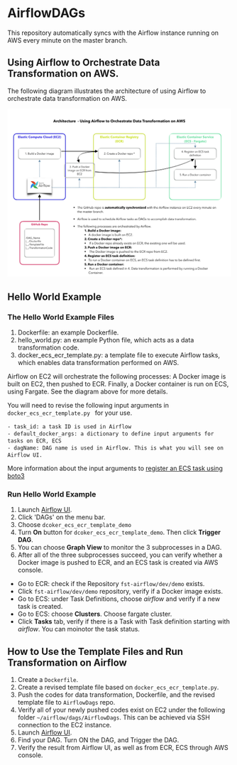 # AirflowDAGs
This repository automatically syncs with the Airflow instance running on AWS every minute on the master branch.

##  Using Airflow to Orchestrate Data Transformation on AWS.
The following diagram illustrates the architecture of using Airflow to orchestrate data transformation on AWS.


![System diagram for using Airflow on AWS](/image/airflow_v6.png)


## Hello World Example
### The Hello World Example Files
1. Dockerfile: an example Dockerfile.
2. hello_world.py: an example Python file, which acts as a data transformation code.
3. docker_ecs_ecr_template.py: a template file to execute Airflow tasks, which enables data transformation performed on AWS. 

Airflow on EC2 will orchestrate the following processes: A Docker image is built on EC2, then pushed to ECR. Finally, a Docker container is run on ECS, using Fargate. See the diagram above for more details. <br> 

You will need to revise the following input arguments in ```docker_ecs_ecr_template.py ``` for your use. 

``` 
- task_id: a task ID is used in Airflow
- default_docker_args: a dictionary to define input arguments for tasks on ECR, ECS
- dagName: DAG name is used in Airflow. This is what you will see on Airflow UI.
```

More information about the input arguments to 
[register an ECS task using boto3](https://boto3.amazonaws.com/v1/documentation/api/latest/reference/services/ecs.html#ECS.Client.register_task_definition)

### Run Hello World Example
1. Launch [Airflow UI](https://fst-apc-airflow.agro.services/admin/).
1. Click 'DAGs' on the menu bar.
1. Choose ``` dcoker_ecs_ecr_template_demo ```
1. Turn **On** button for ``` dcoker_ecs_ecr_template_demo ```. Then click **Trigger DAG**.
1. You can choose **Graph View** to monitor the 3 subprocesses in a DAG.
1. After all of the three subprocesses succeed, you can verify whether a Docker image is pushed to ECR, and an ECS task is created via AWS console.

* Go to ECR: check if the Repository ``` fst-airflow/dev/demo ``` exists.
* Click ``` fst-airflow/dev/demo ``` repository, verify if a Docker image exists.
* Go to ECS: under Task Definitions, choose *airflow* and verify if a new task is created.
* Go to ECS: choose **Clusters**. Choose fargate cluster.
* Click **Tasks** tab, verify if there is a Task with Task definition starting with *airflow*. You can moinotor the task status.

## How to Use the Template Files and Run Transformation on Airflow
1. Create a ```Dockerfile```.
1. Create a revised template file based on  ```docker_ecs_ecr_template.py```.
1. Push the codes for data transformation, Dockerfile, and the revised template file to ```AirflowDags``` repo. 
1. Verify all of your newly pushed codes exist on EC2 under the following folder ``` ~/airflow/dags/AirflowDags ```. This can be achieved via SSH connection to the EC2 instance.
1. Launch [Airflow UI](https://fst-apc-airflow.agro.services/admin/).
1. Find your DAG. Turn ON the DAG, and Trigger the DAG.
1. Verify the result from Airflow UI, as well as from ECR, ECS through AWS console.
